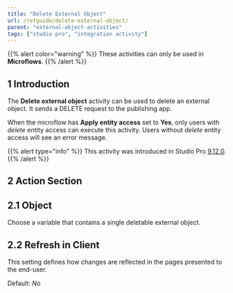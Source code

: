 ```yaml
---
title: "Delete External Object"
url: /refguide/delete-external-object/
parent: "external-object-activities"
tags: ["studio pro", "integration activity"]
---
```

{{% alert color="warning" %}}
These activities can only be used in **Microflows**.
{{% /alert %}}

## 1 Introduction

The **Delete external object** activity can be used to delete an external object. It sends a DELETE request to the publishing app.

When the microflow has **Apply entity access** set to **Yes**, only users with *delete* entity access can execute this activity. Users without *delete* entity access will see an error message.

{{% alert type="info" %}}
This activity was introduced in Studio Pro [9.12.0](/releasenotes/studio-pro/9.12).
{{% /alert %}}

## 2 Action Section

## 2.1 Object

Choose a variable that contains a single deletable external object.

## 2.2 Refresh in Client

This setting defines how changes are reflected in the pages presented to the end-user.

Default: *No*
